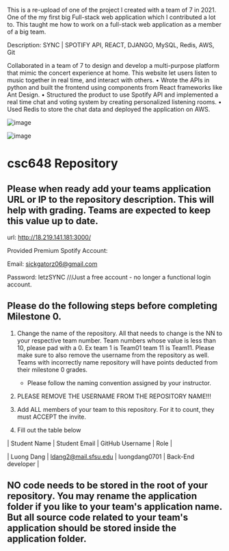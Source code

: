 



This is a re-upload of one of the project I created with a team of 7 in 2021.
One of the my first big Full-stack web application which I contributed a lot to.
This taught me how to work on a full-stack web application as a member of a big team.

Description:
SYNC | SPOTIFY API, REACT, DJANGO, MySQL, Redis, AWS, Git 

Collaborated in a team of 7 to design and develop a multi-purpose platform that mimic the concert experience at
home. This website let users listen to music together in real time, and interact with others.
• Wrote the APIs in python and built the frontend using components from React frameworks like Ant Design.
• Structured the product to use Spotify API and implemented a real time chat and voting system by creating
personalized listening rooms.
• Used Redis to store the chat data and deployed the application on AWS.




![image](https://github.com/luongkhdang/SYNC-2021-SFSU/assets/173588546/5e0d7e57-d107-4c5f-ac79-43403ee9c915)

![image](https://github.com/luongkhdang/SYNC-2021-SFSU/assets/173588546/7013240d-1b57-4dc6-b341-95854abf2e76)






# csc648 Repository

## Please when ready add your teams application URL or IP to the repository description. This will help with grading. Teams are expected to keep this value up to date.

url: http://18.219.141.181:3000/

Provided Premium Spotify Account: 

Email: sickgatorz06@gmail.com

Password: letzSYNC ///Just a free account - no longer a functional login account.

## Please do the following steps before completing Milestone 0.
1. Change the name of the repository. All that needs to change is the NN to your respective team number. Team numbers whose value is less than 10, please pad with a 0. Ex team 1 is Team01 team 11 is Team11. Please make sure to also remove the username from the repository as well. Teams with incorrectly name repository will have points deducted from their milestone 0 grades.
      - Please follow the naming convention assigned by your instructor.

1. PLEASE REMOVE THE USERNAME FROM THE REPOSITORY NAME!!!

2. Add ALL members of your team to this repository. For it to count, they must ACCEPT the invite.

3. Fill out the table below


| Student Name | Student Email | GitHub Username | Role |

| Luong Dang    |  ldang2@mail.sfsu.edu           |     luongdang0701         | Back-End developer |


## NO code needs to be stored in the root of your repository. You may rename the application folder if you like to your team's application name. But all source code related to your team's application should be stored inside the application folder.
